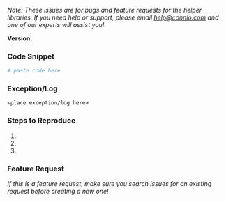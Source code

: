*Note: These issues are for bugs and feature requests for the helper libraries.
If you need help or support, please email help@connio.com and one of our experts
will assist you!*


**Version:**

### Code Snippet
```python
# paste code here
```

### Exception/Log
```
<place exception/log here>
```

### Steps to Reproduce
1.
2.
3.


### Feature Request
_If this is a feature request, make sure you search Issues for an existing
request before creating a new one!_
